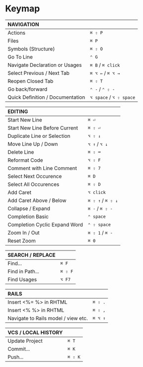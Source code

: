 # Keymap

| NAVIGATION                          |                         |
| :---                                | :---                    |
| Actions                             | `⌘ ⇧ P`                 |
| Files                               | `⌘ P`                   |
| Symbols (Structure)                 | `⌘ ⇧ O`                 |
| Go To Line                          | `⌃ G`                   |
| Navigate Declaration or Usages      | `⌘ B` / `⌘ click`       |
| Select Previous / Next Tab          | `⌘ ⌥ ←` / `⌘ ⌥ →`       |
| Reopen Closed Tab                   | `⌘ ⇧ T`                 |
| Go back/forward                     | `⌃ -` / `⌃ ⇧ -`         |
| Quick Definition / Documentation    | `⌥ space` / `⌥ ⇧ space` |

| EDITING                             |                         |
| :---                                | :---                    |
| Start New Line                      | `⌘ ⏎`                   |
| Start New Line Before Current       | `⌘ ⇧ ⏎`                 |
| Duplicate Line or Selection         | `⌥ ⇧ ↓`                 |
| Move Line Up / Down                 | `⌥ ↑` / `⌥ ↓`           |
| Delete Line                         | `⌘ ⇧ ⌨`                 |
| Reformat Code                       | `⌥ ⇧ F`                 |
| Comment with Line Comment           | `⌘ ⇧ 7`                 |
| Select Next Occurence               | `⌘ D`                   |
| Select All Occurences               | `⌘ ⇧ D`                 |
| Add Caret                           | `⌥ click`               |
| Add Caret Above / Below             | `⌘ ⇧ ↑` / `⌘ ⇧ ↓`       |
| Collapse / Expand                   | `⌘ -` / `⌘ ⇧ -`         |
| Completion Basic                    | `⌃ space`               |
| Completion Cyclic Expand Word       | `⌃ ⇧ space`             |
| Zoom In / Out                       | `⌘ ⇧ 1` / `⌘ -`         |
| Reset Zoom                          | `⌘ 0`                   |

| SEARCH / REPLACE                    |                         |
| :---                                | :---                    |
| Find...                             | `⌘ F`                   |
| Find in Path...                     | `⌘ ⇧ F`                 |
| Find Usages                         | `⌥ F7`                  |

| RAILS                               |                         |
| :---                                | :---                    |
| Insert <%= %> in RHTML              | `⌘ ⇧ .`                 |
| Insert <% %> in RHTML               | `⌘ ⇧ ,`                 |
| Navigate to Rails model / view etc. | `⌘ ⌥ ↑`                 |

| VCS / LOCAL HISTORY                 |                         |
| :---                                | :---                    |
| Update Project                      | `⌘ T`                   |
| Commit...                           | `⌘ K`                   |
| Push...                             | `⌘ ⇧ K`                 |
